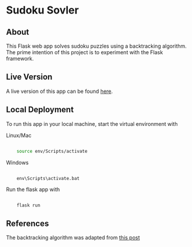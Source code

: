 # Sudoku Sovler 

## About

This Flask web app solves sudoku puzzles using a backtracking algorithm. 
The prime intention of this project is to experiment with the Flask framework.

## Live Version

A live version of this app can be found [here](https://simple-sudoku-solver.herokuapp.com/).

## Local Deployment

To run this app in your local machine, start the virtual environment with

Linux/Mac
```bash

    source env/Scripts/activate

```

Windows
```

    env\Scripts\activate.bat

```

Run the flask app with

```bash

    flask run

```

## References

The backtracking algorithm was adapted from [this post](https://stackoverflow.com/questions/1697334/algorithm-for-solving-sudoku)